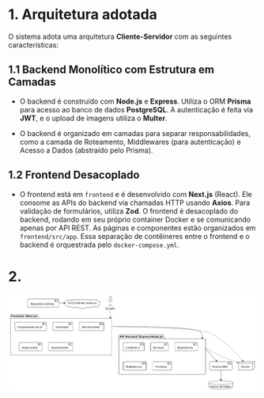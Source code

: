 # 1. Arquitetura adotada

O sistema adota uma arquitetura **Cliente-Servidor** com as seguintes características:  

## 1.1 Backend Monolítico com Estrutura em Camadas

- O backend é construído com **Node.js** e **Express**. Utiliza o ORM **Prisma** para acesso ao banco de dados **PostgreSQL**. A autenticação é feita via **JWT**, e o upload de imagens utiliza o **Multer**. 

- O backend é organizado em camadas para separar responsabilidades, como a camada de Roteamento, Middlewares (para autenticação) e Acesso a Dados (abstraído pelo Prisma).

## 1.2 Frontend Desacoplado

- O frontend está em `frontend` e é desenvolvido com **Next.js** (React). Ele consome as APIs do backend via chamadas HTTP usando **Axios**. Para validação de formulários, utiliza **Zod**. O frontend é desacoplado do backend, rodando em seu próprio container Docker e se comunicando apenas por API REST. As páginas e componentes estão organizados em `frontend/src/app`.
Essa separação de contêineres entre o frontend e o backend é orquestrada pelo `docker-compose.yml`.

# 2.
![diagrama](image.png)